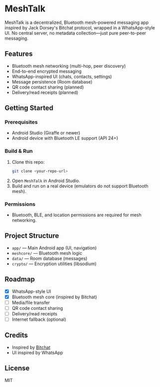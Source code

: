 # MeshTalk

MeshTalk is a decentralized, Bluetooth mesh-powered messaging app inspired by Jack Dorsey's Bitchat protocol, wrapped in a WhatsApp-style UI. No central server, no metadata collection—just pure peer-to-peer messaging.

## Features
- Bluetooth mesh networking (multi-hop, peer discovery)
- End-to-end encrypted messaging
- WhatsApp-inspired UI (chats, contacts, settings)
- Message persistence (Room database)
- QR code contact sharing (planned)
- Delivery/read receipts (planned)

## Getting Started

### Prerequisites
- Android Studio (Giraffe or newer)
- Android device with Bluetooth LE support (API 24+)

### Build & Run
1. Clone this repo:
   ```sh
   git clone <your-repo-url>
   ```
2. Open `MeshTalk` in Android Studio.
3. Build and run on a real device (emulators do not support Bluetooth mesh).

### Permissions
- Bluetooth, BLE, and location permissions are required for mesh networking.

## Project Structure
- `app/` — Main Android app (UI, navigation)
- `meshcore/` — Bluetooth mesh logic
- `data/` — Room database (messages)
- `crypto/` — Encryption utilities (libsodium)

## Roadmap
- [x] WhatsApp-style UI
- [x] Bluetooth mesh core (inspired by Bitchat)
- [ ] Media/file transfer
- [ ] QR code contact sharing
- [ ] Delivery/read receipts
- [ ] Internet fallback (optional)

## Credits
- Inspired by [Bitchat](https://github.com/permissionlesstech/bitchat-android)
- UI inspired by WhatsApp

## License
MIT